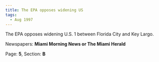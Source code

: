 ```yaml
---  
title: The EPA opposes widening US  
tags:  
  - Aug 1997  
---  
```

  
The EPA opposes widening U.S. 1 between Florida City and Key Largo.  
  
Newspapers: **Miami Morning News or The Miami Herald**  
  
Page: **5**, Section: **B** 
